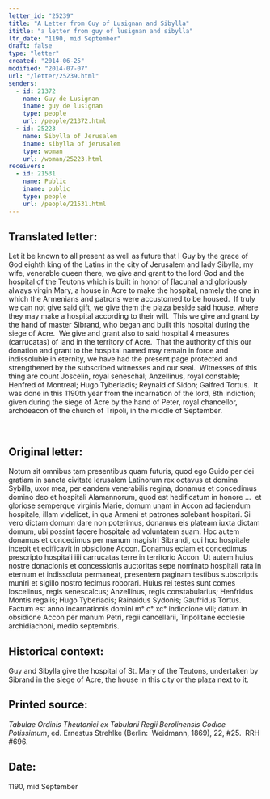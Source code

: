```yaml
---
letter_id: "25239"
title: "A Letter from Guy of Lusignan and Sibylla"
ititle: "a letter from guy of lusignan and sibylla"
ltr_date: "1190, mid September"
draft: false
type: "letter"
created: "2014-06-25"
modified: "2014-07-07"
url: "/letter/25239.html"
senders:
  - id: 21372
    name: Guy de Lusignan
    iname: guy de lusignan
    type: people
    url: /people/21372.html
  - id: 25223
    name: Sibylla of Jerusalem
    iname: sibylla of jerusalem
    type: woman
    url: /woman/25223.html
receivers:
  - id: 21531
    name: Public
    iname: public
    type: people
    url: /people/21531.html
---
```

<h2> Translated letter:</h2><p>Let it be known to all present as well as future that I Guy by the grace of God eighth king of the Latins in the city of Jerusalem and lady Sibylla, my wife, venerable queen there, we give and grant to the lord God and the hospital of the Teutons which is built in honor of [lacuna] and gloriously always virgin Mary, a house in Acre to make the hospital, namely the one in which the Armenians and patrons were accustomed to be housed.&nbsp; If truly we can not give said gift, we give them the plaza beside said house, where they may make a hospital according to their will.&nbsp; This we give and grant by the hand of master Sibrand, who began and built this hospital during the siege of Acre.&nbsp; We give and grant also to said hospital 4 measures (carrucatas) of land in the territory of Acre.&nbsp; That the authority of this our donation and grant to the hospital named may remain in force and indissoluble in eternity, we have had the present page protected and strengthened by the subscribed witnesses and our seal.&nbsp; Witnesses of this thing are count Joscelin, royal seneschal; Anzellinus, royal constable; Henfred of Montreal; Hugo Tyberiadis; Reynald of Sidon; Galfred Tortus.&nbsp; It was done in this 1190th year from the incarnation of the lord, 8th indiction; given during the siege of Acre by the hand of Peter, royal chancellor, archdeacon of the church of Tripoli, in the middle of September.</p><p>&nbsp;</p><h2 class="mt-4"> Original letter:</h2><p>Notum sit omnibus tam presentibus quam futuris, quod ego Guido per dei gratiam in sancta civitate Ierusalem Latinorum rex octavus et domina Sybilla, uxor mea, per eandem venerabilis regina, donamus et concedimus do­mino deo et hospitali Alamannorum, quod est hedificatum in honore ...&nbsp; et gloriose semperque virginis Marie, domum unam in Accon ad faciendum hospitale, illam videlicet, in qua Armeni et patrones solebant hospitari. Si vero dictam domum dare non poterimus, donamus eis plateam iuxta dictam domum, ubi possint facere hospitale ad voluntatem suam. Hoc autem donamus et con­cedimus per manum magistri Sibrandi, qui hoc hospitale incepit et edificavit in obsidione Accon. Donamus eciam et concedimus prescripto hospitali iiii carrucatas terre in territorio Accon. Ut autem huius nostre donacionis et concessionis auctoritas sepe nominato hospitali rata in eternum et indissoluta permaneat, presentem paginam testibus subscriptis muniri et sigillo nostro fecimus roborari. Huius rei testes sunt comes Ioscelinus, regis senescalcus; Anzellinus, regis constabularius; Henfridus Montis regalis; Hugo Tyberiadis; Rainaldus Sydonis; Gaufridus Tortus. Factum est anno incarnationis domini m° c° xc° indiccione viii; datum in obsidione Accon per manum Petri, regii cancellarii, Tripolitane ecclesie archidiachoni, medio septembris.</p><h2 class="mt-4"> Historical context:</h2><p>Guy and Sibylla give the hospital of St. Mary of the Teutons, undertaken by Sibrand in the siege of Acre, the house in this city or the plaza next to it.&nbsp;</p><h2 class="mt-4"> Printed source:</h2><p><i>Tabulae Ordinis Theutonici ex Tabularii Regii Berolinensis Codice Potissimum</i>, ed. Ernestus Strehlke (Berlin:&nbsp; Weidmann, 1869), 22, #25.&nbsp; RRH #696.</p><h2 class="mt-4"> Date:</h2>1190, mid September